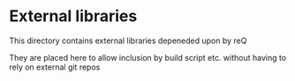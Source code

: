 # External libraries

This directory contains external libraries depeneded upon by reQ

They are placed here to allow inclusion by build script etc. without
having to rely on external git repos
